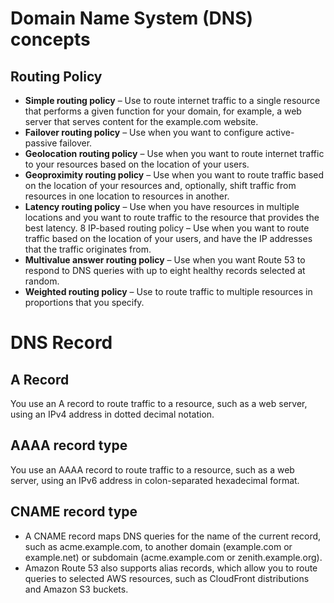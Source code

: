 # Domain Name System (DNS) concepts
## Routing Policy
* **Simple routing policy** – Use to route internet traffic to a single resource that performs a given function for your domain, for example, a web server that serves content for the example.com website.
* **Failover routing policy** – Use when you want to configure active-passive failover.
* **Geolocation routing policy** – Use when you want to route internet traffic to your resources based on the location of your users.
* **Geoproximity routing policy** – Use when you want to route traffic based on the location of your resources and, optionally, shift traffic from resources in one location to resources in another.
* **Latency routing policy** – Use when you have resources in multiple locations and you want to route traffic to the resource that provides the best latency.
8 IP-based routing policy – Use when you want to route traffic based on the location of your users, and have the IP addresses that the traffic originates from.
* **Multivalue answer routing policy** – Use when you want Route 53 to respond to DNS queries with up to eight healthy records selected at random.
* **Weighted routing policy** – Use to route traffic to multiple resources in proportions that you specify.

# DNS Record
## A Record
You use an A record to route traffic to a resource, such as a web server, using an IPv4 address in dotted decimal notation.

## AAAA record type
You use an AAAA record to route traffic to a resource, such as a web server, using an IPv6 address in colon-separated hexadecimal format.

## CNAME record type
* A CNAME record maps DNS queries for the name of the current record, such as acme.example.com, to another domain (example.com or example.net) or subdomain (acme.example.com or zenith.example.org).
* Amazon Route 53 also supports alias records, which allow you to route queries to selected AWS resources, such as CloudFront distributions and Amazon S3 buckets.